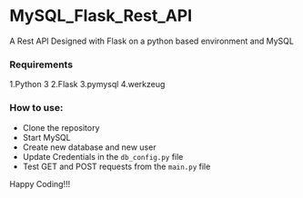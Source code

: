 
# MySQL_Flask_Rest_API

A Rest API Designed with Flask on a python based environment and MySQL

### Requirements
1.Python 3
2.Flask
3.pymysql
4.werkzeug

### How to use:

- Clone the repository
- Start MySQL
- Create new database and new user
- Update Credentials in the `db_config.py` file
- Test GET and POST requests from the `main.py` file


Happy Coding!!!